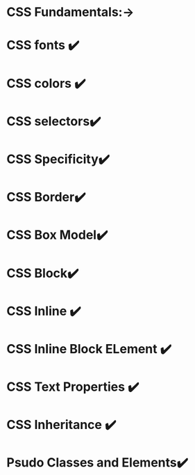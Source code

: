 # CSS Fundamentals:->
# CSS fonts ✔️ 
# CSS colors ✔️
# CSS selectors✔️ 
# CSS Specificity✔️
# CSS Border✔️
# CSS Box Model✔️
# CSS Block✔️
# CSS Inline ✔️
# CSS Inline Block ELement ✔️
# CSS Text Properties ✔️
# CSS Inheritance ✔️
# Psudo Classes and Elements✔️